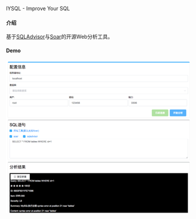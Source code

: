 IYSQL - Improve Your SQL


#### 介绍

基于[SQLAdvisor](https://github.com/Meituan-Dianping/SQLAdvisor)与[Soar](https://github.com/XiaoMi/soar)的开源Web分析工具。


#### Demo

![demo](./docs/images/demo.png)